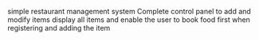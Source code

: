 simple restaurant management system 
Complete control panel to add and modify items 
display all items and enable the user to book food first when registering and adding the item
